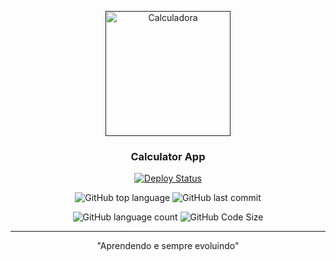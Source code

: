<p align="center">
  <a href="" rel="noopener">
 <img width=200px height=200px src="https://png.pngtree.com/element_our/png_detail/20190103/calculator-vector-icon-png_308914.jpg" alt="Calculadora"></a>
</p>

<h3 align="center">Calculator App</h3>

<div align="center">

[![Deploy Status](https://api.netlify.com/api/v1/badges/a01e8441-8d41-4495-8f5b-031589554e24/deploy-status)](https://app.netlify.com/sites/animaldb/deploys)
  
  ![GitHub top language](https://img.shields.io/github/languages/top/mateusloubach/calculator?style=flat-square&logo=javascript&logoColor=f5f5f5&color=%23e4e3e3)
  ![GitHub last commit](https://img.shields.io/github/last-commit/mateusloubach/calculator/main?style=flat-square)
  
  ![GitHub language count](https://img.shields.io/github/languages/count/mateusloubach/calculator?style=flat-square&color=%23e4e3e3)
  ![GitHub Code Size](https://img.shields.io/github/languages/code-size/mateusloubach/calculator?style=flat-square&color=%23e4e3e3)


</div>

---

<p align="center"> 
    "Aprendendo e sempre evoluindo"
    <br>
</p>
<!--
## 📝 Tabela de conteúdos

- [Sobre](#about)
- [Preview](#preview)
- [Uso](#usage)
- [Construído utilizando](#built_using)
- [Authors](#authors)
-->
## :: About <a name = "about"></a>

Projeto criado para estudar e praticar os conhecimentos em Javascript e ReactJS.

### Requisitos

Ter instalado pelo menos um gerenciador de pacotes do Node, [Npm](https://www.npmjs.com/) ou [Yarn](https://yarnpkg.com/).

### Installing

Executar na raiz do projeto o seguinte comando para instalar as dependências

```sh
yarn install
```

ou

```sh
npm install
```

## 🎈 Uso <a name="usage"></a>

```sh
yarn start
```

## ⛏️ Construído utilizando <a name = "built_using"></a>

- [Javascript](https://www.javascript.com/) 
- [ReactJS](https://reactjs.org/)

## ✍️ Authors <a name = "authors"></a>
